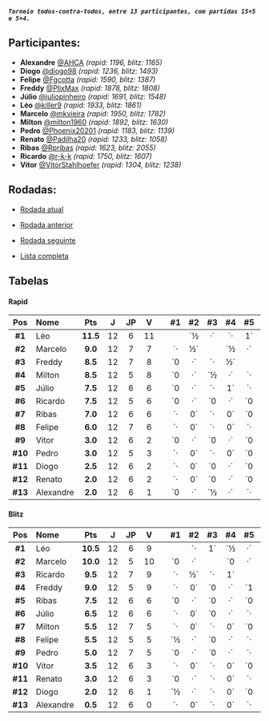 ***`Torneio todos-contra-todos, entre 13 participantes, com partidas 15+5 e 5+4.`***

## Participantes:

* **Alexandre** [@AHCA](https://www.lichess.org/@/AHCA) *(rapid: 1196, blitz: 1165)*
* **Diogo** [@diogo98](https://www.lichess.org/@/diogo98) *(rapid: 1236, blitz: 1493)*
* **Felipe** [@Fgcotta](https://www.lichess.org/@/Fgcotta) *(rapid: 1590, blitz: 1387)*
* **Freddy** [@PlixMax](https://www.lichess.org/@/PlixMax) *(rapid: 1878, blitz: 1808)*
* **Júlio** [@juliopinheiro](https://www.lichess.org/@/juliopinheiro) *(rapid: 1691, blitz: 1548)*
* **Léo** [@killer9](https://www.lichess.org/@/killer9) *(rapid: 1933, blitz: 1861)*
* **Marcelo** [@mkvieira](https://www.lichess.org/@/mkvieira) *(rapid: 1950, blitz: 1782)*
* **Milton** [@milton1960](https://www.lichess.org/@/milton1960) *(rapid: 1892, blitz: 1630)*
* **Pedro** [@Phoenix20201](https://www.lichess.org/@/Phoenix20201) *(rapid: 1183, blitz: 1139)*
* **Renato** [@Padilha20](https://www.lichess.org/@/Padilha20) *(rapid: 1233, blitz: 1058)*
* **Ribas** [@Rpribas](https://www.lichess.org/@/Rpribas) *(rapid: 1623, blitz: 2055)*
* **Ricardo** [@r-k-k](https://www.lichess.org/@/r-k-k) *(rapid: 1750, blitz: 1607)*
* **Vitor** [@VitorStahlhoefer](https://www.lichess.org/@/VitorStahlhoefer) *(rapid: 1304, blitz: 1238)*

## Rodadas:

* [Rodada atual](https://grupo-de-xadrez.github.io/rodadas/14)

* [Rodada anterior](https://grupo-de-xadrez.github.io/rodadas/13)

* [Rodada seguinte](https://grupo-de-xadrez.github.io/rodadas/15)

* [Lista completa](https://grupo-de-xadrez.github.io/rodadas)

## Tabelas

#### Rapid

| Pos | Nome | Pts | J | JP | V | | \#1 | \#2 | \#3 | \#4 | \#5 | \#6 | \#7 | \#8 | \#9 | \#10 | \#11 | \#12 | \#13 |
| :---: | :--- | :---: | :---: | :---: | :---: | :---: | :---: | :---: | :---: | :---: | :---: | :---: | :---: | :---: | :---: | :---: | :---: | :---: | :---: |
| **\#1** | Léo | **11.5** | 12 | 6 | 11 | |  | `½|·` | `·|1` | `·|1` | `·|1` | `·|1` | `1|·` | `1|·` | `·|1` | `1|·` | `1|·` | `1|·` | `·|1` |
| **\#2** | Marcelo | **9.0** | 12 | 7 | 7 | | `·|½` |  | `½|·` | `·|½` | `0|·` | `·|1` | `1|·` | `1|·` | `·|1` | `1|·` | `·|1` | `·|1` | `·|½` |
| **\#3** | Freddy | **8.5** | 12 | 7 | 8 | | `0|·` | `·|½` |  | `0|·` | `1|·` | `·|1` | `·|1` | `0|·` | `·|1` | `·|1` | `·|1` | `·|1` | `1|·` |
| **\#4** | Milton | **8.5** | 12 | 5 | 8 | | `0|·` | `½|·` | `·|1` |  | `1|·` | `·|0` | `·|1` | `0|·` | `1|·` | `·|1` | `1|·` | `1|·` | `·|1` |
| **\#5** | Júlio | **7.5** | 12 | 6 | 6 | | `0|·` | `·|1` | `·|0` | `·|0` |  | `½|·` | `½|·` | `·|1` | `·|½` | `1|·` | `·|1` | `1|·` | `1|·` |
| **\#6** | Ricardo | **7.5** | 12 | 5 | 6 | | `0|·` | `0|·` | `0|·` | `1|·` | `·|½` |  | `½|·` | `·|1` | `½|·` | `·|1` | `1|·` | `·|1` | `·|1` |
| **\#7** | Ribas | **7.0** | 12 | 6 | 6 | | `·|0` | `·|0` | `0|·` | `0|·` | `·|½` | `·|½` |  | `·|1` | `1|·` | `1|·` | `1|·` | `1|·` | `·|1` |
| **\#8** | Felipe | **6.0** | 12 | 7 | 6 | | `·|0` | `·|0` | `·|1` | `·|1` | `0|·` | `0|·` | `0|·` |  | `1|·` | `·|0` | `·|1` | `·|1` | `1|·` |
| **\#9** | Vitor | **3.0** | 12 | 6 | 2 | | `0|·` | `0|·` | `0|·` | `·|0` | `½|·` | `·|½` | `·|0` | `·|0` |  | `·|1` | `·|0` | `0|·` | `1|·` |
| **\#10** | Pedro | **3.0** | 12 | 5 | 3 | | `·|0` | `·|0` | `0|·` | `0|·` | `·|0` | `0|·` | `·|0` | `1|·` | `0|·` |  | `·|1` | `1|·` | `0|·` |
| **\#11** | Diogo | **2.5** | 12 | 6 | 2 | | `·|0` | `0|·` | `0|·` | `·|0` | `0|·` | `·|0` | `·|0` | `0|·` | `1|·` | `0|·` |  | `·|1` | `·|½` |
| **\#12** | Renato | **2.0** | 12 | 6 | 2 | | `·|0` | `0|·` | `0|·` | `·|0` | `·|0` | `0|·` | `·|0` | `0|·` | `·|1` | `·|0` | `0|·` |  | `1|·` |
| **\#13** | Alexandre | **2.0** | 12 | 6 | 1 | | `0|·` | `½|·` | `·|0` | `0|·` | `·|0` | `0|·` | `0|·` | `·|0` | `·|0` | `·|1` | `½|·` | `·|0` |  |

#### Blitz

| Pos | Nome | Pts | J | JP | V | | \#1 | \#2 | \#3 | \#4 | \#5 | \#6 | \#7 | \#8 | \#9 | \#10 | \#11 | \#12 | \#13 |
| :---: | :--- | :---: | :---: | :---: | :---: | :---: | :---: | :---: | :---: | :---: | :---: | :---: | :---: | :---: | :---: | :---: | :---: | :---: | :---: |
| **\#1** | Léo | **10.5** | 12 | 6 | 9 | |  | `·|1` | `½|·` | `1|·` | `·|1` | `1|·` | `1|·` | `·|½` | `·|1` | `1|·` | `·|1` | `·|½` | `1|·` |
| **\#2** | Marcelo | **10.0** | 12 | 5 | 10 | | `0|·` |  | `0|·` | `·|1` | `·|1` | `·|1` | `1|·` | `·|1` | `·|1` | `1|·` | `1|·` | `1|·` | `1|·` |
| **\#3** | Ricardo | **9.5** | 12 | 7 | 9 | | `·|½` | `·|1` |  | `·|0` | `·|1` | `0|·` | `·|1` | `1|·` | `1|·` | `·|1` | `1|·` | `·|1` | `1|·` |
| **\#4** | Freddy | **9.0** | 12 | 5 | 9 | | `·|0` | `0|·` | `1|·` |  | `0|·` | `·|1` | `·|1` | `·|1` | `1|·` | `1|·` | `1|·` | `1|·` | `·|1` |
| **\#5** | Ribas | **7.5** | 12 | 6 | 6 | | `0|·` | `0|·` | `0|·` | `·|1` |  | `½|·` | `·|½` | `1|·` | `·|1` | `·|½` | `·|1` | `·|1` | `1|·` |
| **\#6** | Júlio | **6.5** | 12 | 6 | 6 | | `·|0` | `0|·` | `·|1` | `0|·` | `·|½` |  | `0|·` | `1|·` | `·|0` | `1|·` | `·|1` | `1|·` | `·|1` |
| **\#7** | Milton | **5.5** | 12 | 7 | 5 | | `·|0` | `·|0` | `0|·` | `0|·` | `½|·` | `·|1` |  | `·|1` | `1|·` | `·|1` | `·|0` | `·|0` | `1|·` |
| **\#8** | Felipe | **5.5** | 12 | 5 | 5 | | `½|·` | `0|·` | `·|0` | `0|·` | `·|0` | `·|0` | `0|·` |  | `1|·` | `·|1` | `1|·` | `1|·` | `·|1` |
| **\#9** | Pedro | **5.0** | 12 | 7 | 5 | | `0|·` | `0|·` | `·|0` | `·|0` | `0|·` | `1|·` | `·|0` | `·|0` |  | `·|1` | `·|1` | `1|·` | `·|1` |
| **\#10** | Vitor | **3.5** | 12 | 6 | 3 | | `·|0` | `·|0` | `0|·` | `·|0` | `½|·` | `·|0` | `0|·` | `0|·` | `0|·` |  | `·|1` | `1|·` | `·|1` |
| **\#11** | Renato | **3.0** | 12 | 6 | 3 | | `0|·` | `·|0` | `·|0` | `·|0` | `0|·` | `0|·` | `1|·` | `·|0` | `0|·` | `0|·` |  | `·|1` | `·|1` |
| **\#12** | Diogo | **2.0** | 12 | 6 | 1 | | `½|·` | `·|0` | `0|·` | `·|0` | `0|·` | `·|0` | `1|·` | `·|0` | `·|0` | `·|0` | `0|·` |  | `½|·` |
| **\#13** | Alexandre | **0.5** | 12 | 6 | 0 | | `·|0` | `·|0` | `·|0` | `0|·` | `·|0` | `0|·` | `·|0` | `0|·` | `0|·` | `0|·` | `0|·` | `·|½` |  |

